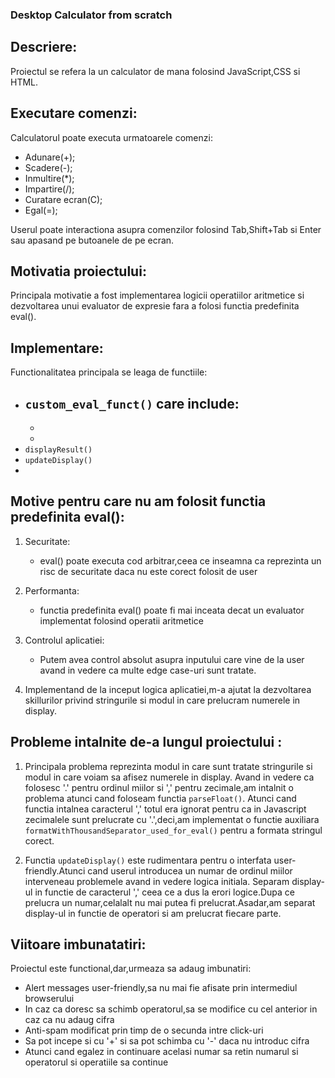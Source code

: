 ### Desktop Calculator from scratch

## Descriere:

Proiectul se refera la un calculator de mana folosind JavaScript,CSS si HTML.

## Executare comenzi:

Calculatorul poate executa urmatoarele comenzi:

- Adunare(+);
- Scadere(-);
- Inmultire(\*);
- Impartire(/);
- Curatare ecran(C);
- Egal(=);

Userul poate interactiona asupra comenzilor folosind Tab,Shift+Tab si Enter sau apasand pe butoanele de pe ecran.

## Motivatia proiectului:

Principala motivatie a fost implementarea logicii operatiilor aritmetice si dezvoltarea unui evaluator de expresie fara a folosi functia predefinita eval().

## Implementare:

Functionalitatea principala se leaga de functiile:

- `custom_eval_funct()` care include:
  -
  -
  -
- `displayResult()`
- `updateDisplay()`
-

## Motive pentru care nu am folosit functia predefinita eval():

1. Securitate:

   - eval() poate executa cod arbitrar,ceea ce inseamna ca reprezinta un risc de securitate daca nu este corect folosit de user

2. Performanta:

   - functia predefinita eval() poate fi mai inceata decat un evaluator implementat folosind operatii aritmetice

3. Controlul aplicatiei:

   - Putem avea control absolut asupra inputului care vine de la user avand in vedere ca multe edge case-uri sunt tratate.

4. Implementand de la inceput logica aplicatiei,m-a ajutat la dezvoltarea skillurilor privind stringurile si modul in care prelucram numerele in display.

## Probleme intalnite de-a lungul proiectului :

1. Principala problema reprezinta modul in care sunt tratate stringurile si modul in care voiam sa afisez numerele in display.
   Avand in vedere ca folosesc '.' pentru ordinul miilor si ',' pentru zecimale,am intalnit o problema atunci cand foloseam functia `parseFloat()`.
   Atunci cand functia intalnea caracterul ',' totul era ignorat pentru ca in Javascript zecimalele sunt prelucrate cu '.',deci,am implementat o functie auxiliara `formatWithThousandSeparator_used_for_eval()` pentru a formata stringul corect.

2. Functia `updateDisplay()` este rudimentara pentru o interfata user-friendly.Atunci cand userul introducea un numar de ordinul miilor interveneau problemele avand in vedere logica initiala.
   Separam display-ul in functie de caracterul ',' ceea ce a dus la erori logice.Dupa ce prelucra un numar,celalalt nu mai putea fi prelucrat.Asadar,am separat display-ul in functie de operatori si am prelucrat fiecare parte.

## Viitoare imbunatatiri:

Proiectul este functional,dar,urmeaza sa adaug imbunatiri:

- Alert messages user-friendly,sa nu mai fie afisate prin intermediul browserului
- In caz ca doresc sa schimb operatorul,sa se modifice cu cel anterior in caz ca nu adaug cifra
- Anti-spam modificat prin timp de o secunda intre click-uri
- Sa pot incepe si cu '+' si sa pot schimba cu '-' daca nu introduc cifra
- Atunci cand egalez in continuare acelasi numar sa retin numarul si operatorul si operatiile sa continue
